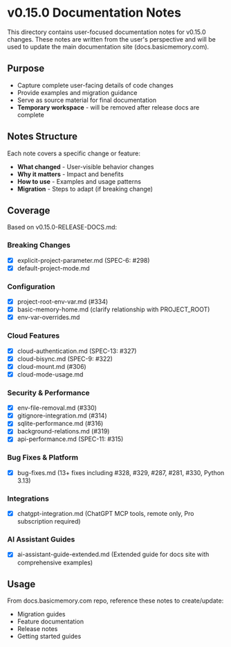 # v0.15.0 Documentation Notes

This directory contains user-focused documentation notes for v0.15.0 changes. These notes are written from the user's perspective and will be used to update the main documentation site (docs.basicmemory.com).

## Purpose

- Capture complete user-facing details of code changes
- Provide examples and migration guidance
- Serve as source material for final documentation
- **Temporary workspace** - will be removed after release docs are complete

## Notes Structure

Each note covers a specific change or feature:
- **What changed** - User-visible behavior changes
- **Why it matters** - Impact and benefits
- **How to use** - Examples and usage patterns
- **Migration** - Steps to adapt (if breaking change)

## Coverage

Based on v0.15.0-RELEASE-DOCS.md:

### Breaking Changes
- [x] explicit-project-parameter.md (SPEC-6: #298)
- [x] default-project-mode.md

### Configuration
- [x] project-root-env-var.md (#334)
- [x] basic-memory-home.md (clarify relationship with PROJECT_ROOT)
- [x] env-var-overrides.md

### Cloud Features
- [x] cloud-authentication.md (SPEC-13: #327)
- [x] cloud-bisync.md (SPEC-9: #322)
- [x] cloud-mount.md (#306)
- [x] cloud-mode-usage.md

### Security & Performance
- [x] env-file-removal.md (#330)
- [x] gitignore-integration.md (#314)
- [x] sqlite-performance.md (#316)
- [x] background-relations.md (#319)
- [x] api-performance.md (SPEC-11: #315)

### Bug Fixes & Platform
- [x] bug-fixes.md (13+ fixes including #328, #329, #287, #281, #330, Python 3.13)

### Integrations
- [x] chatgpt-integration.md (ChatGPT MCP tools, remote only, Pro subscription required)

### AI Assistant Guides
- [x] ai-assistant-guide-extended.md (Extended guide for docs site with comprehensive examples)

## Usage

From docs.basicmemory.com repo, reference these notes to create/update:
- Migration guides
- Feature documentation
- Release notes
- Getting started guides

